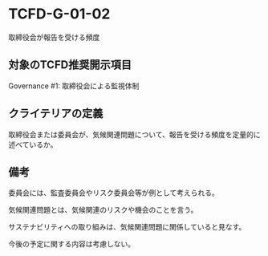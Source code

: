 # TCFD-G-01-02

取締役会が報告を受ける頻度

## 対象のTCFD推奨開示項目

Governance #1: 取締役会による監視体制

## クライテリアの定義

取締役会または委員会が、気候関連問題について、報告を受ける頻度を定量的に述べているか。

## 備考

委員会には、監査委員会やリスク委員会等が例として考えられる。

気候関連問題とは、気候関連のリスクや機会のことを言う。

サステナビリティへの取り組みは、気候関連問題に関係していると見なす。

今後の予定に関する内容は考慮しない。
